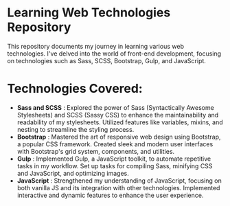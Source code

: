 # Learning Web Technologies Repository 

This repository documents my journey in learning various web technologies. I've delved into the world of front-end development, focusing on technologies such as Sass, SCSS, Bootstrap, Gulp, and JavaScript.

# Technologies Covered:

- **Sass and SCSS** : Explored the power of Sass (Syntactically Awesome Stylesheets) and SCSS (Sassy CSS) to enhance the maintainability and readability of my stylesheets.
Utilized features like variables, mixins, and nesting to streamline the styling process.
- **Bootstrap** : Mastered the art of responsive web design using Bootstrap, a popular CSS framework.
Created sleek and modern user interfaces with Bootstrap's grid system, components, and utilities.
- **Gulp** : Implemented Gulp, a JavaScript toolkit, to automate repetitive tasks in my workflow.
Set up tasks for compiling Sass, minifying CSS and JavaScript, and optimizing images.
- **JavaScript** : Strengthened my understanding of JavaScript, focusing on both vanilla JS and its integration with other technologies.
Implemented interactive and dynamic features to enhance the user experience.




